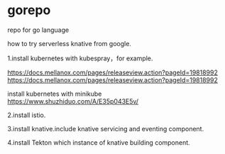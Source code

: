 # gorepo
repo for go language 



how to try serverless knative from google.

1.install kubernetes with kubespray，for example.

https://docs.mellanox.com/pages/releaseview.action?pageId=19818992
https://docs.mellanox.com/pages/releaseview.action?pageId=19818992

 install kubernetes with minikube
 https://www.shuzhiduo.com/A/E35p043E5v/
 
2.install istio.

3.install knative.include knative servicing and eventing component.


4.install Tekton  which instance of knative building component.
